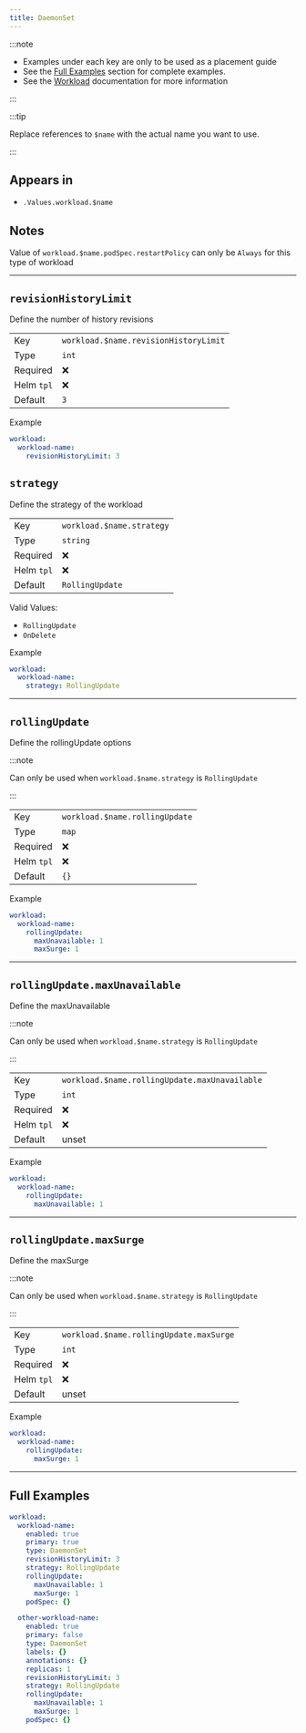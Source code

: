 ```yaml
---
title: DaemonSet
---
```


:::note

- Examples under each key are only to be used as a placement guide
- See the [Full Examples](/common/workload/daemonset#full-examples) section for complete examples.
- See the [Workload](/common/workload) documentation for more information

:::

:::tip

Replace references to `$name` with the actual name you want to use.

:::

## Appears in

- `.Values.workload.$name`

## Notes

Value of `workload.$name.podSpec.restartPolicy` can only be `Always` for this type of workload

---

## `revisionHistoryLimit`

Define the number of history revisions

|            |                                       |
| ---------- | ------------------------------------- |
| Key        | `workload.$name.revisionHistoryLimit` |
| Type       | `int`                                 |
| Required   | ❌                                    |
| Helm `tpl` | ❌                                    |
| Default    | `3`                                   |

Example

```yaml
workload:
  workload-name:
    revisionHistoryLimit: 3
```

## `strategy`

Define the strategy of the workload

|            |                           |
| ---------- | ------------------------- |
| Key        | `workload.$name.strategy` |
| Type       | `string`                  |
| Required   | ❌                        |
| Helm `tpl` | ❌                        |
| Default    | `RollingUpdate`           |

Valid Values:

- `RollingUpdate`
- `OnDelete`

Example

```yaml
workload:
  workload-name:
    strategy: RollingUpdate
```

---

## `rollingUpdate`

Define the rollingUpdate options

:::note

Can only be used when `workload.$name.strategy` is `RollingUpdate`

:::

|            |                                |
| ---------- | ------------------------------ |
| Key        | `workload.$name.rollingUpdate` |
| Type       | `map`                          |
| Required   | ❌                             |
| Helm `tpl` | ❌                             |
| Default    | `{}`                           |

Example

```yaml
workload:
  workload-name:
    rollingUpdate:
      maxUnavailable: 1
      maxSurge: 1
```

---

## `rollingUpdate.maxUnavailable`

Define the maxUnavailable

:::note

Can only be used when `workload.$name.strategy` is `RollingUpdate`

:::

|            |                                               |
| ---------- | --------------------------------------------- |
| Key        | `workload.$name.rollingUpdate.maxUnavailable` |
| Type       | `int`                                         |
| Required   | ❌                                            |
| Helm `tpl` | ❌                                            |
| Default    | unset                                         |

Example

```yaml
workload:
  workload-name:
    rollingUpdate:
      maxUnavailable: 1
```

---

## `rollingUpdate.maxSurge`

Define the maxSurge

:::note

Can only be used when `workload.$name.strategy` is `RollingUpdate`

:::

|            |                                         |
| ---------- | --------------------------------------- |
| Key        | `workload.$name.rollingUpdate.maxSurge` |
| Type       | `int`                                   |
| Required   | ❌                                      |
| Helm `tpl` | ❌                                      |
| Default    | unset                                   |

Example

```yaml
workload:
  workload-name:
    rollingUpdate:
      maxSurge: 1
```

---

## Full Examples

```yaml
workload:
  workload-name:
    enabled: true
    primary: true
    type: DaemonSet
    revisionHistoryLimit: 3
    strategy: RollingUpdate
    rollingUpdate:
      maxUnavailable: 1
      maxSurge: 1
    podSpec: {}

  other-workload-name:
    enabled: true
    primary: false
    type: DaemonSet
    labels: {}
    annotations: {}
    replicas: 1
    revisionHistoryLimit: 3
    strategy: RollingUpdate
    rollingUpdate:
      maxUnavailable: 1
      maxSurge: 1
    podSpec: {}
```
